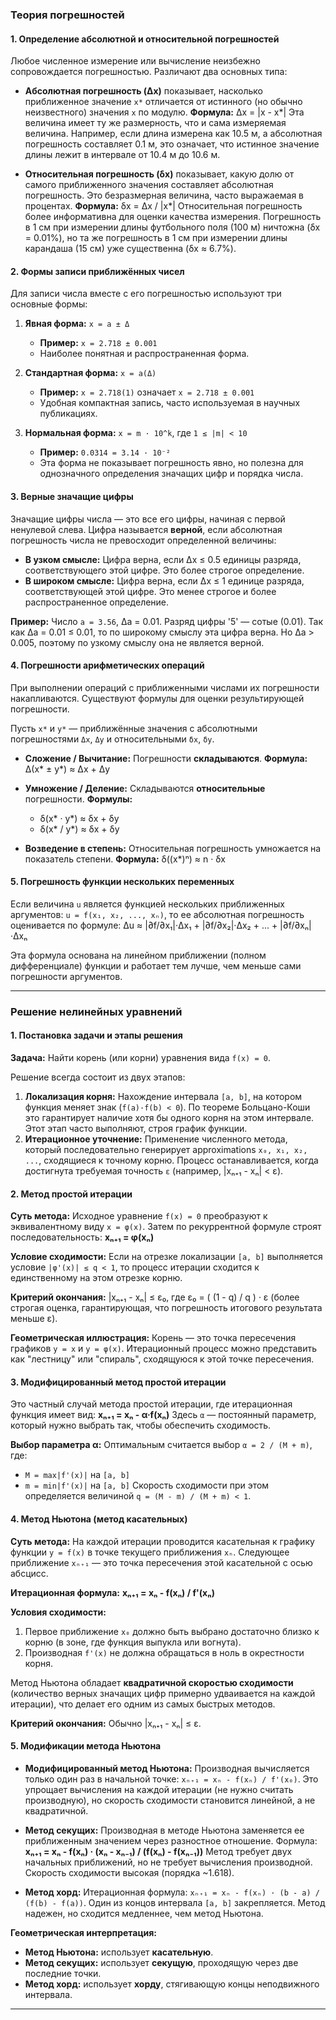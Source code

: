 ### **Теория погрешностей**

#### **1. Определение абсолютной и относительной погрешностей**

Любое численное измерение или вычисление неизбежно сопровождается погрешностью. Различают два основных типа:

*   **Абсолютная погрешность (Δx)** показывает, насколько приближенное значение `x*` отличается от истинного (но обычно неизвестного) значения `x` по модулю.
    **Формула:** Δx = |x - x*|
    Эта величина имеет ту же размерность, что и сама измеряемая величина. Например, если длина измерена как 10.5 м, а абсолютная погрешность составляет 0.1 м, это означает, что истинное значение длины лежит в интервале от 10.4 м до 10.6 м.

*   **Относительная погрешность (δx)** показывает, какую долю от самого приближенного значения составляет абсолютная погрешность. Это безразмерная величина, часто выражаемая в процентах.
    **Формула:** δx = Δx / |x*|
    Относительная погрешность более информативна для оценки качества измерения. Погрешность в 1 см при измерении длины футбольного поля (100 м) ничтожна (δx = 0.01%), но та же погрешность в 1 см при измерении длины карандаша (15 см) уже существенна (δx ≈ 6.7%).

#### **2. Формы записи приближённых чисел**

Для записи числа вместе с его погрешностью используют три основные формы:

1.  **Явная форма:** `x = a ± Δ`
    *   **Пример:** `x = 2.718 ± 0.001`
    *   Наиболее понятная и распространенная форма.

2.  **Стандартная форма:** `x = a(Δ)`
    *   **Пример:** `x = 2.718(1)` означает `x = 2.718 ± 0.001`
    *   Удобная компактная запись, часто используемая в научных публикациях.

3.  **Нормальная форма:** `x = m · 10^k`, где `1 ≤ |m| < 10`
    *   **Пример:** `0.0314 = 3.14 · 10⁻²`
    *   Эта форма не показывает погрешность явно, но полезна для однозначного определения значащих цифр и порядка числа.

#### **3. Верные значащие цифры**

Значащие цифры числа — это все его цифры, начиная с первой ненулевой слева. Цифра называется **верной**, если абсолютная погрешность числа не превосходит определенной величины:

*   **В узком смысле:** Цифра верна, если Δx ≤ 0.5 единицы разряда, соответствующего этой цифре. Это более строгое определение.
*   **В широком смысле:** Цифра верна, если Δx ≤ 1 единице разряда, соответствующей этой цифре. Это менее строгое и более распространенное определение.

**Пример:** Число `a = 3.56`, Δa = 0.01.
Разряд цифры '5' — сотые (0.01). Так как Δa = 0.01 ≤ 0.01, то по широкому смыслу эта цифра верна. Но Δa > 0.005, поэтому по узкому смыслу она не является верной.

#### **4. Погрешности арифметических операций**

При выполнении операций с приближенными числами их погрешности накапливаются. Существуют формулы для оценки результирующей погрешности.

Пусть `x*` и `y*` — приближённые значения с абсолютными погрешностями `Δx`, `Δy` и относительными `δx`, `δy`.

*   **Сложение / Вычитание:** Погрешности **складываются**.
    **Формула:** Δ(x* ± y*) ≈ Δx + Δy

*   **Умножение / Деление:** Складываются **относительные** погрешности.
    **Формулы:**
    *   δ(x* · y*) ≈ δx + δy
    *   δ(x* / y*) ≈ δx + δy

*   **Возведение в степень:** Относительная погрешность умножается на показатель степени.
    **Формула:** δ((x*)ⁿ) ≈ n · δx

#### **5. Погрешность функции нескольких переменных**

Если величина `u` является функцией нескольких приближенных аргументов: `u = f(x₁, x₂, ..., xₙ)`, то ее абсолютная погрешность оценивается по формуле:
Δu ≈ |∂f/∂x₁|·Δx₁ + |∂f/∂x₂|·Δx₂ + ... + |∂f/∂xₙ|·Δxₙ

Эта формула основана на линейном приближении (полном дифференциале) функции и работает тем лучше, чем меньше сами погрешности аргументов.

---

### **Решение нелинейных уравнений**

#### **1. Постановка задачи и этапы решения**

**Задача:** Найти корень (или корни) уравнения вида `f(x) = 0`.

Решение всегда состоит из двух этапов:

1.  **Локализация корня:** Нахождение интервала `[a, b]`, на котором функция меняет знак (`f(a)·f(b) < 0`). По теореме Больцано-Коши это гарантирует наличие хотя бы одного корня на этом интервале. Этот этап часто выполняют, строя график функции.
2.  **Итерационное уточнение:** Применение численного метода, который последовательно генерирует approximations `x₀, x₁, x₂, ...`, сходящиеся к точному корню. Процесс останавливается, когда достигнута требуемая точность `ε` (например, |xₙ₊₁ - xₙ| < ε).

#### **2. Метод простой итерации**

**Суть метода:** Исходное уравнение `f(x) = 0` преобразуют к эквивалентному виду `x = φ(x)`. Затем по рекуррентной формуле строят последовательность:
**xₙ₊₁ = φ(xₙ)**

**Условие сходимости:** Если на отрезке локализации `[a, b]` выполняется условие `|φ'(x)| ≤ q < 1`, то процесс итерации сходится к единственному на этом отрезке корню.

**Критерий окончания:** |xₙ₊₁ - xₙ| ≤ ε₀, где ε₀ = ( (1 - q) / q ) · ε (более строгая оценка, гарантирующая, что погрешность итогового результата меньше ε).

**Геометрическая иллюстрация:** Корень — это точка пересечения графиков `y = x` и `y = φ(x)`. Итерационный процесс можно представить как "лестницу" или "спираль", сходящуюся к этой точке пересечения.

#### **3. Модифицированный метод простой итерации**

Это частный случай метода простой итерации, где итерационная функция имеет вид:
**xₙ₊₁ = xₙ - α·f(xₙ)**
Здесь `α` — постоянный параметр, который нужно выбрать так, чтобы обеспечить сходимость.

**Выбор параметра α:** Оптимальным считается выбор `α = 2 / (M + m)`, где:
*   `M = max|f'(x)|` на `[a, b]`
*   `m = min|f'(x)|` на `[a, b]`
Скорость сходимости при этом определяется величиной `q = (M - m) / (M + m) < 1`.

#### **4. Метод Ньютона (метод касательных)**

**Суть метода:** На каждой итерации проводится касательная к графику функции `y = f(x)` в точке текущего приближения `xₙ`. Следующее приближение `xₙ₊₁` — это точка пересечения этой касательной с осью абсцисс.

**Итерационная формула:**
**xₙ₊₁ = xₙ - f(xₙ) / f'(xₙ)**

**Условия сходимости:**
1.  Первое приближение `x₀` должно быть выбрано достаточно близко к корню (в зоне, где функция выпукла или вогнута).
2.  Производная `f'(x)` не должна обращаться в ноль в окрестности корня.

Метод Ньютона обладает **квадратичной скоростью сходимости** (количество верных значащих цифр примерно удваивается на каждой итерации), что делает его одним из самых быстрых методов.

**Критерий окончания:** Обычно |xₙ₊₁ - xₙ| ≤ ε.

#### **5. Модификации метода Ньютона**

*   **Модифицированный метод Ньютона:** Производная вычисляется только один раз в начальной точке: `xₙ₊₁ = xₙ - f(xₙ) / f'(x₀)`. Это упрощает вычисления на каждой итерации (не нужно считать производную), но скорость сходимости становится линейной, а не квадратичной.

*   **Метод секущих:** Производная в методе Ньютона заменяется ее приближенным значением через разностное отношение. Формула:
    **xₙ₊₁ = xₙ - f(xₙ) · (xₙ - xₙ₋₁) / (f(xₙ) - f(xₙ₋₁))**
    Метод требует двух начальных приближений, но не требует вычисления производной. Скорость сходимости высокая (порядка ~1.618).

*   **Метод хорд:** Итерационная формула: `xₙ₊₁ = xₙ - f(xₙ) · (b - a) / (f(b) - f(a))`. Один из концов интервала `[a, b]` закрепляется. Метод надежен, но сходится медленнее, чем метод Ньютона.

**Геометрическая интерпретация:**
*   **Метод Ньютона:** использует **касательную**.
*   **Метод секущих:** использует **секущую**, проходящую через две последние точки.
*   **Метод хорд:** использует **хорду**, стягивающую концы неподвижного интервала.

---
